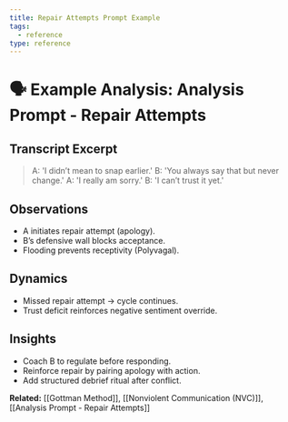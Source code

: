 ```yaml
---
title: Repair Attempts Prompt Example
tags:
  - reference
type: reference
---
```

# 🗣 Example Analysis: Analysis Prompt - Repair Attempts

## Transcript Excerpt
> A: 'I didn’t mean to snap earlier.'
> B: 'You always say that but never change.'
> A: 'I really am sorry.'
> B: 'I can’t trust it yet.'

## Observations
- A initiates repair attempt (apology).
- B’s defensive wall blocks acceptance.
- Flooding prevents receptivity (Polyvagal).

## Dynamics
- Missed repair attempt → cycle continues.
- Trust deficit reinforces negative sentiment override.

## Insights
- Coach B to regulate before responding.
- Reinforce repair by pairing apology with action.
- Add structured debrief ritual after conflict.

**Related:** [[Gottman Method]], [[Nonviolent Communication (NVC)]], [[Analysis Prompt - Repair Attempts]]
